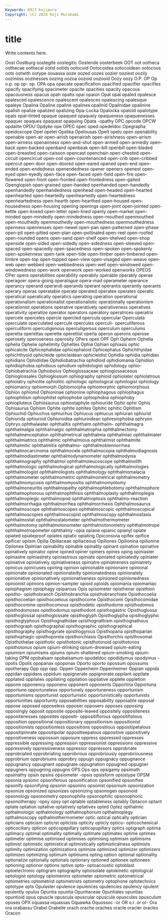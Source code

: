 ```yaml
---
Keywords: 8917 kojimura
Copyright: (C) 2024 Koji Murakami
---
```


# title

Write contents here.



 Oost Oostburg
oostegite oostegitic Oostende oosterbeek OOT oot ootheca oothecae oothecal ootid
ootids ootocoid Ootocoidea ootocoidean ootocous oots ootwith ootype oouassa ooze
oozed oozes oozier ooziest oozily ooziness oozinesses oozing oozoa oozoid
oozooid Oozy oozy O.P. OP Op o.p. op op- op.
OPA opa opacate opacification opacified opacifier opacifies opacify opacifying opacimeter
opacite opacities opacity opacous opacousness opacus opah opahs opai opaion
Opal opal opaled opalesce opalesced opalescence opalescent opalesces opalescing opalesque
opaleye Opalina Opaline opaline opalines opalinid Opalinidae opalinine opalish opalize
opalized opalizing Opa-Locka Opalocka opaloid opalotype opals opal-tinted opaque opaqued
opaquely opaqueness opaquenesses opaquer opaques opaquest opaquing Opata -opathy OPC
opcode OPCW opdalite OPDU Opdyke ope OPEC opec oped opedeldoc
Opegrapha opeidoscope Opel opelet Opelika Opelousas Opelt opelu open openability
openable open-air open-airish openairish open-airishness open-airism open-airness openairness open-and-shut open-armed
open-armedly open-back open-backed openband openbeak open-bill openbill open-bladed open-breasted open-caisson
opencast openchain open-chested open-circuit opencircuit open-coil open-countenanced open-crib open-cribbed opencut
open-door open-doored open-eared opened open-end open-ended open-endedness openendedness opener openers
openest open-eyed open-eyedly open-face open-faced open-field open-fire open-flowered open-front open-fronted
open-frontedness open-gaited Openglopish open-grained open-handed openhanded open-handedly openhandedly openhandedness openhead
open-headed open-hearted openhearted open-heartedly openheartedly open-heartedness openheartedness open-hearth open-hearthed open-housed
open-housedness open-housing opening openings open-joint open-jointed open-kettle open-kneed open-letter open-lined
openly open-market open-minded open-mindedly open-mindedness open-mouthed openmouthed open-mouthedly openmouthedly open-mouthedness
openmouthedness openness opennesses open-newel open-pan open-patterned open-phase open-pit open-pitted open-plan
open-pollinated open-reel open-roofed open-rounded opens open-sand open-shelf open-shelved open-shop openside
open-sided open-sidedly open-sidedness open-sleeved open-spaced open-spacedly open-spacedness open-spoken open-spokenly open-spokenness
open-tank open-tide open-timber open-timbered open-timbre open-top open-topped open-view open-visaged open-weave
open-web open-webbed open-webbedness open-well open-windowed open-windowedness open-work openwork open-worked openworks
OPEOS OPer opera operabilities operability operabily operable operably operae operagoer
opera-going operalogue opera-mad operameter operance operancy operand operandi operands operant
operantis operantly operants operary operas operatable operate operated operatee operates
operatic operatical operatically operatics operating operation operational operationalism operationalist operationalistic
operationally operationism operationist operations operative operatively operativeness operatives operativity operatize
operator operators operatory operatrices operatrix opercele operceles opercle opercled opercula
opercular Operculata operculate operculated opercule opercules operculi- operculiferous operculiform operculigenous
operculigerous operculum operculums operetta operettas operette operettist operla operon operons
operose operosely operoseness operosity OPers opes OPF Oph Opheim Ophelia
ophelia Ophelie ophelimity Opheltes Ophia Ophian ophiasis ophic ophicalcite Ophicephalidae
ophicephaloid Ophicephalus Ophichthyidae ophichthyoid ophicleide ophicleidean ophicleidist Ophidia ophidia ophidian
ophidians Ophidiidae Ophidiobatrachia ophidioid ophidiomania Ophidion ophidiophobia ophidious ophidium ophidologist
ophidology ophio- Ophiobatrachia Ophiobolus Ophioglossaceae ophioglossaceous Ophioglossales Ophioglossum ophiography ophioid
ophiolater ophiolatrous ophiolatry ophiolite ophiolitic ophiologic ophiological ophiologist ophiology ophiomancy
ophiomorph Ophiomorpha ophiomorphic ophiomorphous Ophion ophionid Ophioninae ophionine ophiophagous ophiophagus
ophiophilism ophiophilist ophiophobe ophiophobia ophiophoby ophiopluteus Ophiosaurus ophiostaphyle ophiouride Ophir
ophir Ophis Ophisaurus Ophism Ophite ophite ophites Ophitic ophitic Ophitism
Ophiuchid Ophiuchus ophiuchus Ophiucus ophiucus ophiuran ophiurid Ophiurida ophiuroid Ophiuroidea
ophiuroidean ophresiophobia ophryon Ophrys ophthalaiater ophthalitis ophthalm ophthalm- ophthalmagra ophthalmalgia
ophthalmalgic ophthalmatrophia ophthalmectomy ophthalmencephalon ophthalmetrical ophthalmia ophthalmiac ophthalmiater ophthalmiatrics ophthalmic
ophthalmious ophthalmist ophthalmite ophthalmitic ophthalmitis ophthalmo- ophthalmoblennorrhea ophthalmocarcinoma ophthalmocele ophthalmocopia
ophthalmodiagnosis ophthalmodiastimeter ophthalmodynamometer ophthalmodynia ophthalmography ophthalmol ophthalmoleucoscope ophthalmolith ophthalmologic ophthalmological
ophthalmologically ophthalmologies ophthalmologist ophthalmologists ophthalmology ophthalmomalacia ophthalmometer ophthalmometric ophthalmometrical ophthalmometry
ophthalmomycosis ophthalmomyositis ophthalmomyotomy ophthalmoneuritis ophthalmopathy ophthalmophlebotomy ophthalmophore ophthalmophorous ophthalmophthisis ophthalmoplasty
ophthalmoplegia ophthalmoplegic ophthalmopod ophthalmoptosis ophthalmo-reaction ophthalmorrhagia ophthalmorrhea ophthalmorrhexis Ophthalmosaurus ophthalmoscope
ophthalmoscopes ophthalmoscopic ophthalmoscopical ophthalmoscopies ophthalmoscopist ophthalmoscopy ophthalmostasis ophthalmostat ophthalmostatometer ophthalmothermometer
ophthalmotomy ophthalmotonometer ophthalmotonometry ophthalmotrope ophthalmotropometer ophthalmy -opia opiane opianic opianyl
opiate opiated opiateproof opiates opiatic opiating Opiconsivia opifex opifice opificer
opiism Opilia Opiliaceae opiliaceous Opiliones Opilionina opilionine Opilonea Opimian opinability
opinable opinably opinant opination opinative opinatively opinator opine opined opiner
opiners opines oping opiniaster opiniastre opiniastrety opiniastrous opiniate opiniated opiniatedly
opiniater opiniative opiniatively opiniativeness opiniatre opiniatreness opiniatrety opinicus opinicuses opining
opinion opinionable opinionaire opinional opinionate opinionated opinionatedly opinionatedness opinionately opinionative
opinionatively opinionativeness opinioned opinionedness opinionist opinions opinion-sampler opioid opioids opiomania
opiomaniac opiophagism opiophagy opiparous Opis opisometer opisthenar opisthion opistho- opisthobranch
Opisthobranchia opisthobranchiate Opisthocoelia opisthocoelian opisthocoelous opisthocome Opisthocomi Opisthocomidae opisthocomine opisthocomous
opisthodetic opisthodome opisthodomos opisthodomoses opisthodomus opisthodont opisthogastric Opisthoglossa opisthoglossal opisthoglossate
opisthoglyph Opisthoglypha opisthoglyphic opisthoglyphous Opisthognathidae opisthognathism opisthognathous opisthograph opisthographal opisthographic
opisthographical opisthography opisthogyrate opisthogyrous Opisthoparia opisthoparian opisthophagic opisthoporeia opisthorchiasis Opisthorchis
opisthosomal Opisthothelae opisthotic opisthotonic opisthotonoid opisthotonos opisthotonus opium opium-drinking opium-drowsed
opium-eating opiumism opiumisms opiums opium-shattered opium-smoking opium-taking OPM opobalsam opobalsamum
opodeldoc opodidymus opodymus -opolis Opolis opopanax opoponax Oporto oporto opossum
opossums opotherapy Opp opp opp. Oppen Oppenheim Oppenheimer Oppian oppida
oppidan oppidans oppidum oppignerate oppignorate oppilant oppilate oppilated oppilates oppilating
oppilation oppilative opplete oppletion oppone opponency opponens opponent opponents Opportina
Opportuna opportune opportuneless opportunely opportuneness opportunism opportunisms opportunist opportunistic opportunistically
opportunists opportunities opportunity opposabilities opposability opposable opposal oppose opposed opposeless
opposer opposers opposes opposing opposingly opposit opposite opposite-leaved oppositely oppositeness
oppositenesses opposites oppositi- oppositiflorous oppositifolious opposition oppositional oppositionary oppositionism oppositionist
oppositionists oppositionless oppositions oppositious oppositipetalous oppositipinnate oppositipolar oppositisepalous oppositive oppositively
oppositiveness oppossum opposure oppress oppressed oppresses oppressible oppressing oppression oppressionist
oppressions oppressive oppressively oppressiveness oppressor oppressors opprobriate opprobriated opprobriating opprobrious
opprobriously opprobriousness opprobrium opprobriums opprobry oppugn oppugnacy oppugnance oppugnancy oppugnant
oppugnate oppugnation oppugned oppugner oppugners oppugning oppugns OPS Ops ops
opsigamy opsimath opsimathy opsin opsins opsiometer -opsis opsisform opsistype OPSM
opsonia opsonic opsoniferous opsonification opsonified opsonifies opsonify opsonifying opsonin opsonins
opsonist opsonium opsonization opsonize opsonized opsonizes opsonizing opsonogen opsonoid opsonology
opsonometry opsonophilia opsonophilic opsonophoric opsonotherapy -opsy opsy opt optable optableness
optably Optacon optant optate optation optative optatively optatives opted Optez
opthalmic opthalmologic opthalmology opthalmophorium opthalmoplegy opthalmoscopy opthalmothermometer optic optical optically
optician opticians opticism opticist opticists opticity opticly optico- opticochemical opticociliary
opticon opticopapillary opticopupillary optics optigraph optima optimacy optimal optimality optimally
optimate optimates optime optimes optimeter optimise optimised optimises optimising optimism
optimisms optimist optimistic optimistical optimistically optimisticalness optimists optimity optimization optimizations
optimize optimized optimizer optimizers optimizes optimizing optimum optimums opting option
optional optionality optionalize optionally optionals optionary optioned optionee optionees optioning
optionor options optive opto- optoacoustic optoblast optoelectronic optogram optography optoisolate
optokinetic optological optologist optology optomeninx optometer optometric optometrical optometries optometrist
optometrists optometry optophone optotechnics optotype opts Opulaster opulence opulences opulencies
opulency opulent opulently opulus Opuntia opuntia Opuntiaceae Opuntiales opuntias opuntioid
opus opuscle opuscula opuscular opuscule opuscules opusculum opuses OPX oquassa
oquassas Oquawka Oquossoc -or OR o.r. or or- Ora ora
orabassu Orabel Orabelle orach orache oraches oracle oracler oracles Oracon
